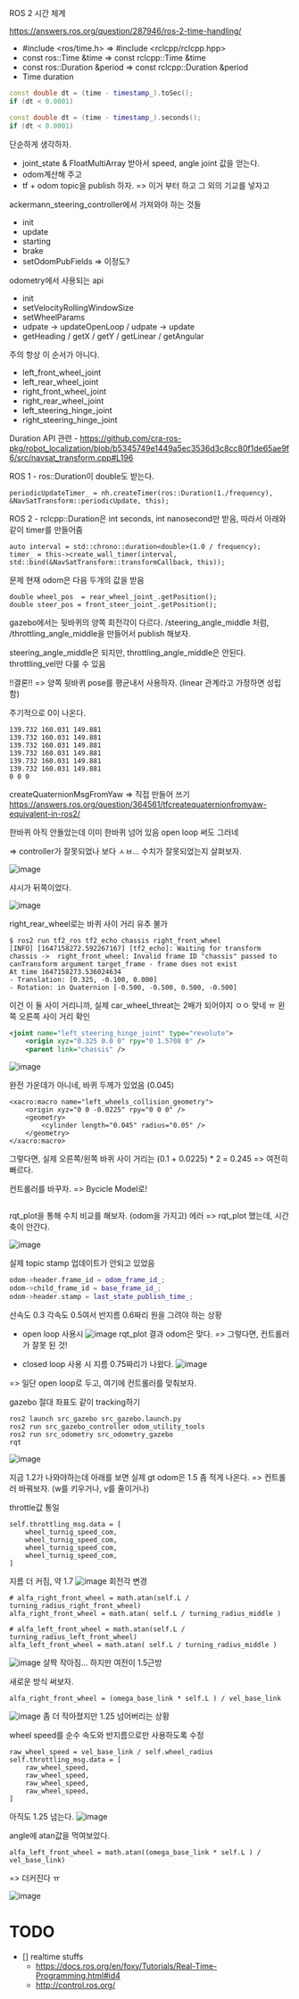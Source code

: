 ROS 2 시간 체계

https://answers.ros.org/question/287946/ros-2-time-handling/

* #include <ros/time.h> => #include <rclcpp/rclcpp.hpp>
* const ros::Time &time => const rclcpp::Time &time
* const ros::Duration &period => const rclcpp::Duration &period
* Time duration
```C++
const double dt = (time - timestamp_).toSec();
if (dt < 0.0001)
```

```C++
const double dt = (time - timestamp_).seconds();
if (dt < 0.0001)
```

단순하게 생각하자.

* joint_state & FloatMultiArray 받아서 speed, angle joint 값을 얻는다.
* odom계산해 주고 
* tf + odom topic을 publish 하자.
=> 이거 부터 하고 그 외의 기교를 넣자고

ackermann_steering_controller에서 가져와야 하는 것들 

* init
* update
* starting
* brake
* setOdomPubFields
=> 이정도?

odometry에서 사용되는 api
* init
* setVelocityRollingWindowSize
* setWheelParams
* udpate -> updateOpenLoop / udpate -> update
* getHeading / getX / getY / getLinear / getAngular

주의
항상 이 순서가 아니다.

- left_front_wheel_joint
- left_rear_wheel_joint
- right_front_wheel_joint
- right_rear_wheel_joint
- left_steering_hinge_joint
- right_steering_hinge_joint

Duration API 관련 - https://github.com/cra-ros-pkg/robot_localization/blob/b5345749e1449a5ec3536d3c8cc80f1de65ae9f6/src/navsat_transform.cpp#L196

ROS 1 - ros::Duration이 double도 받는다.
```
periodicUpdateTimer_ = nh.createTimer(ros::Duration(1./frequency), &NavSatTransform::periodicUpdate, this);
```

ROS 2 - rclcpp::Duration은 int seconds, int nanosecond만 받음, 따라서 아래와 같이 timer를 만들어줌
```
auto interval = std::chrono::duration<double>(1.0 / frequency);
timer_ = this->create_wall_timer(interval, std::bind(&NavSatTransform::transformCallback, this));
```

문제
현재 odom은 다음 두개의 값을 받음
```
double wheel_pos  = rear_wheel_joint_.getPosition();
double steer_pos = front_steer_joint_.getPosition();
```
gazebo에서는 뒷바퀴의 양쪽 회전각이 다르다.
/steering_angle_middle 처럼, /throttling_angle_middle을 만들어서 publish 해보자.

steering_angle_middle은 되지만, throttling_angle_middle은 안된다.
throttling_vel만 다룰 수 있음

!!결론!! => 양쪽 뒷바퀴 pose를 평균내서 사용하자. (linear 관계라고 가정하면 성립함)


주기적으로 0이 나온다.
```
139.732 160.031 149.881
139.732 160.031 149.881
139.732 160.031 149.881
139.732 160.031 149.881
139.732 160.031 149.881
139.732 160.031 149.881
0 0 0
```

createQuaternionMsgFromYaw => 직접 만들어 쓰기
https://answers.ros.org/question/364561/tfcreatequaternionfromyaw-equivalent-in-ros2/

한바퀴 아직 안돌았는데 이미 한바퀴 넘어 있음
open loop 써도 그러네

=> controller가 잘못되었나 보다 ㅅㅂ...
수치가 잘못되었는지 살펴보자.

![image](https://user-images.githubusercontent.com/12381733/158050479-0305fa59-55b7-4563-95cf-3d66a2d3a24e.png)

샤시가 뒤쪽이었다.

![image](https://user-images.githubusercontent.com/12381733/158050513-d010aa3f-0a4c-4267-9c5e-0d4b72774f5e.png)

right_rear_wheel로는 바퀴 사이 거리 유추 불가

```
$ ros2 run tf2_ros tf2_echo chassis right_front_wheel
[INFO] [1647158272.592267167] [tf2_echo]: Waiting for transform chassis ->  right_front_wheel: Invalid frame ID "chassis" passed to canTransform argument target_frame - frame does not exist
At time 1647158273.536024634
- Translation: [0.325, -0.100, 0.000]
- Rotation: in Quaternion [-0.500, -0.500, 0.500, -0.500]
```

이건 이 둘 사이 거리니까, 실제 car_wheel_threat는 2배가 되어야지 ㅇㅇ 맞네 ㅠ
왼쪽 오른쪽 사이 거리 확인 

```xml
<joint name="left_steering_hinge_joint" type="revolute">
    <origin xyz="0.325 0.0 0" rpy="0 1.5708 0" />
    <parent link="chassis" />
```

![image](https://user-images.githubusercontent.com/12381733/158051253-99f378b6-4cd9-40f1-a3b4-d773c624a084.png)

완전 가운데가 아니네, 바퀴 두께가 있었음 (0.045)
```
<xacro:macro name="left_wheels_collision_geometry">
    <origin xyz="0 0 -0.0225" rpy="0 0 0" />
    <geometry>
        <cylinder length="0.045" radius="0.05" />
    </geometry>
</xacro:macro>
```
그렇다면, 실제 오른쪽/왼쪽 바퀴 사이 거리는 (0.1 + 0.0225) * 2 = 0.245
=> 여전히 빠르다. 

컨트롤러를 바꾸자. => Bycicle Model로!
```

```

rqt_plot을 통해 수치 비교를 해보자. (odom을 가지고)
에러 => rqt_plot 했는데, 시간축이 안간다.

![image](https://user-images.githubusercontent.com/12381733/158099629-8f8413ac-967e-4bf0-be5d-447b24357b25.png)

실제 topic stamp 업데이트가 안되고 있었음
```c++
odom->header.frame_id = odom_frame_id_;
odom->child_frame_id = base_frame_id_;
odom->header.stamp = last_state_publish_time_;
```

선속도 0.3 각속도 0.5여서 반지름 0.6짜리 원을 그려야 하는 상황
- open loop 사용시
![image](https://user-images.githubusercontent.com/12381733/158100684-4cbbfdec-9446-434a-ab48-1444218678ff.png)
rqt_plot 결과 odom은 맞다. => 그렇다면, 컨트롤러가 잘못 된 것!

- closed loop 사용 시
지름 0.75짜리가 나왔다.
![image](https://user-images.githubusercontent.com/12381733/158101170-aef02955-0ff4-4529-9a15-40d638f46c99.png)

=> 일단 open loop로 두고, 여기에 컨트롤러를 맞춰보자.

gazebo 절대 좌표도 같이 tracking하기
```
ros2 launch src_gazebo src_gazebo.launch.py
ros2 run src_gazebo_controller odom_utility_tools
ros2 run src_odometry src_odometry_gazebo
rqt
```

![image](https://user-images.githubusercontent.com/12381733/158103127-9dc1d328-60ac-42e6-a658-d735600dba9f.png)

지금 1.2가 나와야하는데
아래를 보면 실제 gt odom은 1.5 좀 적게 나온다. 
=> 컨트롤러 바꿔보자. (w를 키우거나, v를 줄이거나)

throttle값 통일
```
self.throttling_msg.data = [
    wheel_turnig_speed_com,
    wheel_turnig_speed_com,
    wheel_turnig_speed_com,
    wheel_turnig_speed_com,
]
```

지름 더 커짐, 약 1.7
![image](https://user-images.githubusercontent.com/12381733/158104023-6046f158-a62d-4770-9c23-1050e2030f5a.png)
회전각 변경
```
# alfa_right_front_wheel = math.atan(self.L / turning_radius_right_front_wheel)
alfa_right_front_wheel = math.atan( self.L / turning_radius_middle )

# alfa_left_front_wheel = math.atan(self.L / turning_radius_left_front_wheel)
alfa_left_front_wheel = math.atan( self.L / turning_radius_middle )
```
![image](https://user-images.githubusercontent.com/12381733/158104023-6046f158-a62d-4770-9c23-1050e2030f5a.png)
살짝 작아짐... 하지만 여전이 1.5근방

새로운 방식 써보자.
```
alfa_right_front_wheel = (omega_base_link * self.L ) / vel_base_link
```
![image](https://user-images.githubusercontent.com/12381733/158104849-617bac3a-6a5d-4805-9d72-4e172d57a5e3.png)
좀 더 작아졌지만 1.25 넘어버리는 상황

wheel speed를 순수 속도와 반지름으로만 사용하도록 수정
```
raw_wheel_speed = vel_base_link / self.wheel_radius
self.throttling_msg.data = [
    raw_wheel_speed,
    raw_wheel_speed,
    raw_wheel_speed,
    raw_wheel_speed,
]
```
아직도 1.25 넘는다.
![image](https://user-images.githubusercontent.com/12381733/158105482-7a9035e8-012b-478d-968f-adb35e760405.png)

angle에 atan값을 먹여보았다.
```
alfa_left_front_wheel = math.atan((omega_base_link * self.L ) / vel_base_link)
```
=> 더커진다 ㅠ

![image](https://user-images.githubusercontent.com/12381733/158106036-a71dc337-acd2-4947-92e2-7136394b6328.png)

# TODO

* [] realtime stuffs
    - https://docs.ros.org/en/foxy/Tutorials/Real-Time-Programming.html#id4
    - http://control.ros.org/
